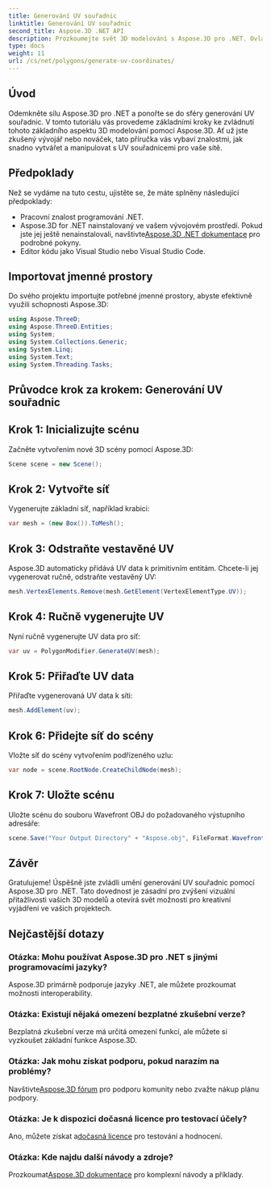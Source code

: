 ```yaml
---
title: Generování UV souřadnic
linktitle: Generování UV souřadnic
second_title: Aspose.3D .NET API
description: Prozkoumejte svět 3D modelování s Aspose.3D pro .NET. Ovládněte generování UV souřadnic bez námahy. Pozvedněte své projekty hned teď!
type: docs
weight: 11
url: /cs/net/polygons/generate-uv-coordinates/
---
```

## Úvod
Odemkněte sílu Aspose.3D pro .NET a ponořte se do sféry generování UV souřadnic. V tomto tutoriálu vás provedeme základními kroky ke zvládnutí tohoto základního aspektu 3D modelování pomocí Aspose.3D. Ať už jste zkušený vývojář nebo nováček, tato příručka vás vybaví znalostmi, jak snadno vytvářet a manipulovat s UV souřadnicemi pro vaše sítě.
## Předpoklady
Než se vydáme na tuto cestu, ujistěte se, že máte splněny následující předpoklady:
- Pracovní znalost programování .NET.
-  Aspose.3D for .NET nainstalovaný ve vašem vývojovém prostředí. Pokud jste jej ještě nenainstalovali, navštivte[Aspose.3D .NET dokumentace](https://reference.aspose.com/3d/net/) pro podrobné pokyny.
- Editor kódu jako Visual Studio nebo Visual Studio Code.
## Importovat jmenné prostory
Do svého projektu importujte potřebné jmenné prostory, abyste efektivně využili schopnosti Aspose.3D:
```csharp
using Aspose.ThreeD;
using Aspose.ThreeD.Entities;
using System;
using System.Collections.Generic;
using System.Linq;
using System.Text;
using System.Threading.Tasks;
```
## Průvodce krok za krokem: Generování UV souřadnic
## Krok 1: Inicializujte scénu
Začněte vytvořením nové 3D scény pomocí Aspose.3D:
```csharp
Scene scene = new Scene();
```
## Krok 2: Vytvořte síť
Vygenerujte základní síť, například krabici:
```csharp
var mesh = (new Box()).ToMesh();
```
## Krok 3: Odstraňte vestavěné UV
Aspose.3D automaticky přidává UV data k primitivním entitám. Chcete-li jej vygenerovat ručně, odstraňte vestavěný UV:
```csharp
mesh.VertexElements.Remove(mesh.GetElement(VertexElementType.UV));
```
## Krok 4: Ručně vygenerujte UV
Nyní ručně vygenerujte UV data pro síť:
```csharp
var uv = PolygonModifier.GenerateUV(mesh);
```
## Krok 5: Přiřaďte UV data
Přiřaďte vygenerovaná UV data k síti:
```csharp
mesh.AddElement(uv);
```
## Krok 6: Přidejte síť do scény
Vložte síť do scény vytvořením podřízeného uzlu:
```csharp
var node = scene.RootNode.CreateChildNode(mesh);
```
## Krok 7: Uložte scénu
Uložte scénu do souboru Wavefront OBJ do požadovaného výstupního adresáře:
```csharp
scene.Save("Your Output Directory" + "Aspose.obj", FileFormat.WavefrontOBJ);
```
## Závěr
Gratulujeme! Úspěšně jste zvládli umění generování UV souřadnic pomocí Aspose.3D pro .NET. Tato dovednost je zásadní pro zvýšení vizuální přitažlivosti vašich 3D modelů a otevírá svět možností pro kreativní vyjádření ve vašich projektech.
## Nejčastější dotazy
### Otázka: Mohu používat Aspose.3D pro .NET s jinými programovacími jazyky?
Aspose.3D primárně podporuje jazyky .NET, ale můžete prozkoumat možnosti interoperability.
### Otázka: Existují nějaká omezení bezplatné zkušební verze?
Bezplatná zkušební verze má určitá omezení funkcí, ale můžete si vyzkoušet základní funkce Aspose.3D.
### Otázka: Jak mohu získat podporu, pokud narazím na problémy?
 Navštivte[Aspose.3D fórum](https://forum.aspose.com/c/3d/18) pro podporu komunity nebo zvažte nákup plánu podpory.
### Otázka: Je k dispozici dočasná licence pro testovací účely?
 Ano, můžete získat a[dočasná licence](https://purchase.aspose.com/temporary-license/) pro testování a hodnocení.
### Otázka: Kde najdu další návody a zdroje?
 Prozkoumat[Aspose.3D dokumentace](https://reference.aspose.com/3d/net/) pro komplexní návody a příklady.